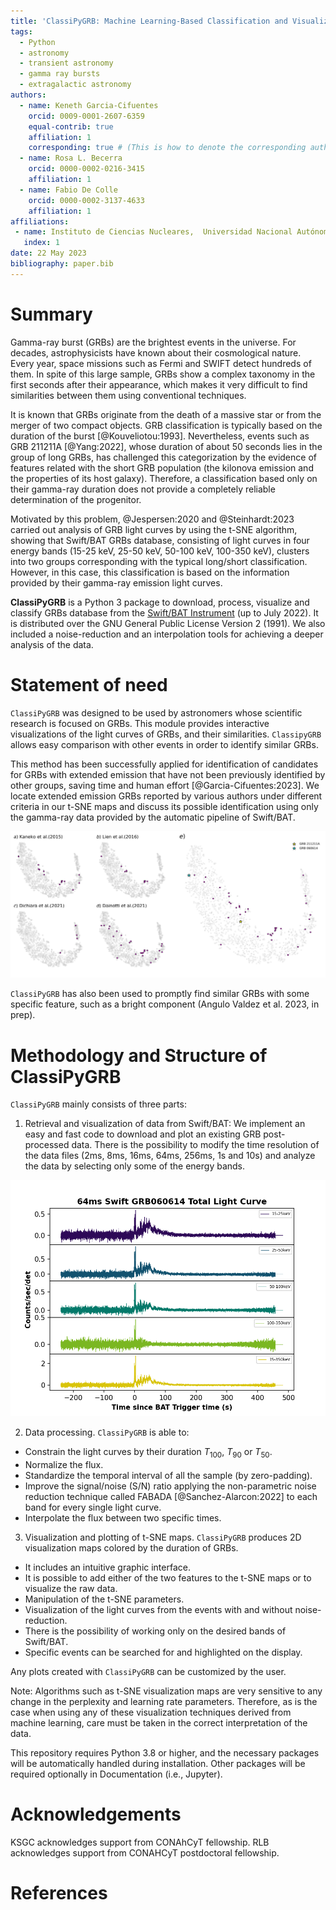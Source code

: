 ```yaml
---
title: 'ClassiPyGRB: Machine Learning-Based Classification and Visualization of Gamma Ray Bursts using t-SNE'
tags:
  - Python
  - astronomy
  - transient astronomy
  - gamma ray bursts
  - extragalactic astronomy
authors:
  - name: Keneth Garcia-Cifuentes
    orcid: 0009-0001-2607-6359
    equal-contrib: true
    affiliation: 1
    corresponding: true # (This is how to denote the corresponding author)
  - name: Rosa L. Becerra
    orcid: 0000-0002-0216-3415
    affiliation: 1
  - name: Fabio De Colle
    orcid: 0000-0002-3137-4633
    affiliation: 1
affiliations:
 - name: Instituto de Ciencias Nucleares,  Universidad Nacional Autónoma de México, Apartado Postal 70-543, 04510 CDMX, México
   index: 1
date: 22 May 2023
bibliography: paper.bib
--- 
```


# Summary
Gamma-ray burst (GRBs) are the brightest events in the universe. For decades, astrophysicists have known about their cosmological nature. Every year, space missions such as Fermi and SWIFT detect hundreds of them. In spite of this large sample, GRBs show a complex taxonomy in the first seconds after their appearance, which makes it very difficult to find similarities between them using conventional techniques.

It is known that GRBs originate from the death of a massive star or from the merger of two compact objects. GRB classification is typically based on the duration of the burst [@Kouveliotou:1993]. Nevertheless, events such as GRB 211211A [@Yang:2022], whose duration of about 50 seconds lies in the group of long GRBs, has challenged this categorization by the evidence of features related with the short GRB population (the kilonova emission and the properties of its host galaxy). Therefore, a classification based only on their gamma-ray duration does not provide a completely reliable determination of the progenitor.

Motivated by this problem, @Jespersen:2020 and @Steinhardt:2023 carried out analysis of GRB light curves by using the t-SNE algorithm, showing that Swift/BAT GRBs database, consisting of light curves in four energy bands (15-25 keV, 25-50 keV, 50-100 keV, 100-350 keV), clusters into two groups corresponding with the typical long/short classification. However, in this case, this classification is based on the information provided by their gamma-ray emission light curves. 

**ClassiPyGRB** is a Python 3 package to download, process, visualize and classify GRBs database from the [Swift/BAT Instrument](https://swift.gsfc.nasa.gov/about_swift/bat_desc.html) (up to July 2022). It is distributed over the GNU General Public License Version 2 (1991). We also included a noise-reduction and an interpolation tools for achieving a deeper analysis of the data.


# Statement of need

`ClassiPyGRB` was designed to be used by astronomers whose scientific research is focused on GRBs. This module provides interactive visualizations of the light curves of GRBs, and their similarities. `ClassipyGRB` allows easy comparison with other events in order to identify similar GRBs.

This method has been successfully applied for identification of candidates for GRBs with extended emission that have not been previously identified by other groups, saving time and human effort [@Garcia-Cifuentes:2023]. We locate extended emission GRBs reported by various authors under different criteria in our t-SNE maps and discuss its possible identification using only the gamma-ray data provided by the automatic pipeline of Swift/BAT. 

![t-SNE visualization map obtained for the noise-reduced dataset binned at $64$ ms with $pp=30$. GRBs colored in magenta are classified as Extended Emission by previous works. Image taken from @Garcia-Cifuentes:2023 \label{fig:fig1}](Figures/EE_analysis_updated.jpg)

`ClassiPyGRB` has also been used to promptly find similar GRBs with some specific feature, such as a bright component (Angulo Valdez et al. 2023, in prep).


# Methodology and Structure of ClassiPyGRB

`ClassiPyGRB` mainly consists of three parts:

1) Retrieval and visualization of data from Swift/BAT: We implement an easy and fast code to download and plot an existing GRB post-processed data. There is the possibility to modify the time resolution of the data files (2ms, 8ms, 16ms, 64ms, 256ms, 1s and 10s) and analyze the data by selecting only some of the energy bands. 


![Light curve of GRB 060614A. Image taken from @Garcia-Cifuentes:2023 \label{fig:fig2}](Figures/GRB060614.png)

2) Data processing. `ClassiPyGRB` is able to: 

  - Constrain the light curves by their duration $T_\mathrm{100}$, $T_\mathrm{90}$ or $T_\mathrm{50}$.
  - Normalize the flux.
  - Standardize the temporal interval of all the sample (by zero-padding).
  - Improve the signal/noise (S/N) ratio applying the non-parametric noise reduction technique called FABADA [@Sanchez-Alarcon:2022] to each band for every single light curve. 
  - Interpolate the flux between two specific times.

3) Visualization and plotting of t-SNE maps. `ClassiPyGRB` produces 2D visualization maps colored by the duration of GRBs.

- It includes an intuitive graphic interface.
- It is possible to add either of the two features to the t-SNE maps or to visualize the raw data.
- Manipulation of the t-SNE parameters.
- Visualization of the light curves from the events with and without noise-reduction.
- There is the possibility of working only on the desired bands of Swift/BAT.
- Specific events can be searched for and highlighted on the display.

Any plots created with `ClassiPyGRB` can be customized by the user.

Note: Algorithms such as t-SNE visualization maps are very sensitive to any change in the perplexity and learning rate parameters. Therefore, as is the case when using any of these visualization techniques derived from machine learning, care must be taken in the correct interpretation of the data.

This repository requires Python 3.8 or higher, and the necessary packages will be automatically handled during installation. Other packages will be required optionally in Documentation (i.e., Jupyter).

# Acknowledgements

KSGC acknowledges support from CONAhCyT fellowship. RLB acknowledges support from CONAHCyT postdoctoral fellowship.

# References
